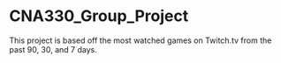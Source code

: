 # CNA330_Group_Project
 This project is based off the most watched games on Twitch.tv from the past 90, 30, and 7 days.
